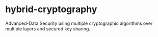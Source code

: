 # hybrid-cryptography
Advanced-Data Security using multiple cryptographic algorithms over multiple layers and secured key sharing.
